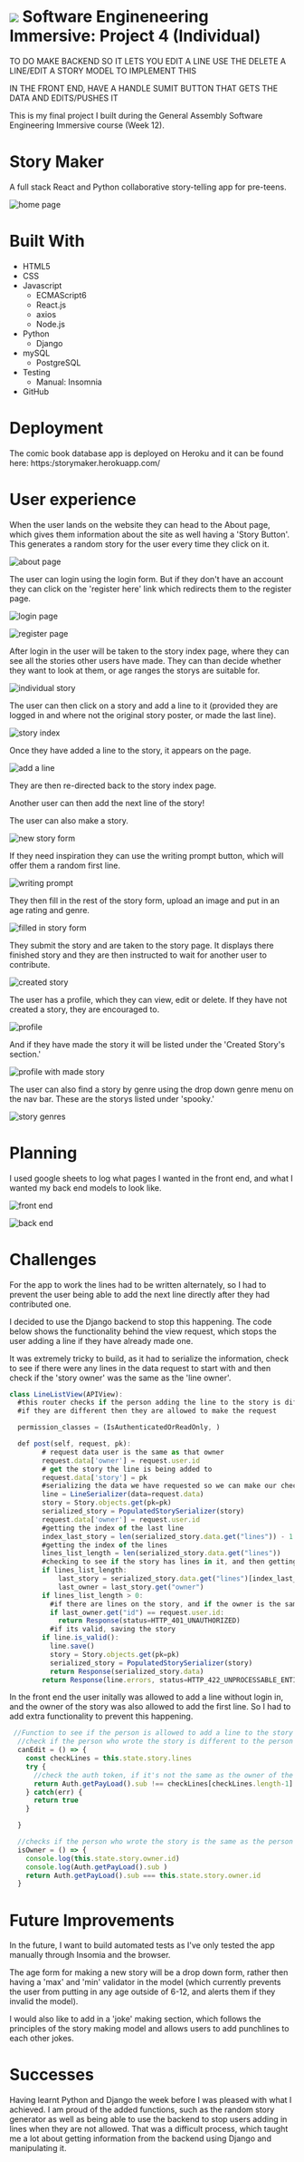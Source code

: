 # ![](https://ga-dash.s3.amazonaws.com/production/assets/logo-9f88ae6c9c3871690e33280fcf557f33.png) Software Engineneering Immersive: Project 4 (Individual)

TO DO
MAKE BACKEND SO IT LETS YOU EDIT A LINE
USE THE DELETE A LINE/EDIT A STORY MODEL TO IMPLEMENT THIS

IN THE FRONT END, HAVE A HANDLE SUMIT BUTTON THAT GETS THE DATA AND EDITS/PUSHES IT


This is my final project I built during the General Assembly Software Engineering Immersive course (Week 12).

**<h1>Story Maker</h1>**

A full stack React and Python collaborative story-telling app for pre-teens.

![home page](https://i.imgur.com/hGMWOUE.png)


**<h1>Built With</h1>**
* HTML5
* CSS
* Javascript
    * ECMAScript6
    * React.js
    * axios
    * Node.js
* Python
    * Django 
* mySQL
    * PostgreSQL   
* Testing
    * Manual: Insomnia
* GitHub

**<h1> Deployment </h1>**
The comic book database app is deployed on Heroku and it can be found here: https:/storymaker.herokuapp.com/

**<h1>User experience</h1>**

When the user lands on the website they can head to the About page, which gives them information about the site as well having a 'Story Button'. This generates a random story for the user every time they click on it.

![about page](https://i.imgur.com/Mz4kAXG.png)

The user can login using the login form. But if they don't have an account they can click on the 'register here' link which redirects them to the register page.

![login page](https://i.imgur.com/jd7Ywc9.png)

![register page](https://i.imgur.com/K9gLD8d.png)

After login in the user will be taken to the story index page, where they can see all the stories other users have made. They can than decide whether they want to look at them, or age ranges the storys are suitable for. 

![individual story](https://i.imgur.com/JkhFOOb.png)

The user can then click on a story and add a line to it (provided they are logged in and where not the original story poster, or made the last line). 

![story index](https://i.imgur.com/sgsu9Dv.png)

Once they have added a line to the story, it appears on the page.

![add a line](https://media.giphy.com/media/lqeNti0rMGnj4Afu4X/giphy.gif)

They are then re-directed back to the story index page.

Another user can then add the next line of the story!

The user can also make a story.

![new story form](https://i.imgur.com/nu72b5H.png)

If they need inspiration they can use the writing prompt button, which will offer them a random first line.

![writing prompt](https://i.imgur.com/80BBQIu.png)

They then fill in the rest of the story form, upload an image and put in an age rating and genre. 

![filled in story form](https://i.imgur.com/IUCjdCR.png)

They submit the story and are taken to the story page. It displays there finished story and they are then instructed to wait for another user to contribute.

![created story](https://i.imgur.com/CSmCxxc.png)

The user has a profile, which they can view, edit or delete. If they have not created a story, they are encouraged to. 

![profile](https://i.imgur.com/nrQQ8er.png)

And if they have made the story it will be listed under the 'Created Story's section.'

![profile with made story](https://i.imgur.com/Ec6hgbO.png)

The user can also find a story by genre using the drop down genre menu on the nav bar. These are the storys listed under 'spooky.'

![story genres](https://i.imgur.com/bokIOVq.png)

**<h1>Planning</h1>**

I used google sheets to log what pages I wanted in the front end, and what I wanted my back end models to look like.

![front end](https://i.imgur.com/qFUvvc6.png)

![back end](https://i.imgur.com/fYif46d.png)


**<h1>Challenges</h1>**

For the app to work the lines had to be written alternately, so I had to prevent the user being able to add the next line directly after they had contributed one. 

I decided to use the Django backend to stop this happening. The code below shows the functionality behind the view request, which stops the user adding a line if they have already made one.

It was extremely tricky to build, as it had to serialize the information, check to see if there were any lines in the data request to start with and then check if the 'story owner' was the same as the 'line owner'.

```javascript
class LineListView(APIView):
  #this router checks if the person adding the line to the story is different then the person who added a line before them
  #if they are different then they are allowed to make the request

  permission_classes = (IsAuthenticatedOrReadOnly, )

  def post(self, request, pk):
        # request data user is the same as that owner
        request.data['owner'] = request.user.id
        # get the story the line is being added to    
        request.data['story'] = pk
        #serializing the data we have requested so we can make our checks on it (previous line and story)
        line = LineSerializer(data=request.data)
        story = Story.objects.get(pk=pk)
        serialized_story = PopulatedStorySerializer(story)
        request.data['owner'] = request.user.id
        #getting the index of the last line
        index_last_story = len(serialized_story.data.get("lines")) - 1
        #getting the index of the lines
        lines_list_length = len(serialized_story.data.get("lines"))
        #checking to see if the story has lines in it, and then getting the owner of the last line.
        if lines_list_length:
            last_story = serialized_story.data.get("lines")[index_last_story]
            last_owner = last_story.get("owner")
        if lines_list_length > 0:
          #if there are lines on the story, and if the owner is the same as the current user, then stop them adding a line
          if last_owner.get("id") == request.user.id:
            return Response(status=HTTP_401_UNAUTHORIZED)
          #if its valid, saving the story 
        if line.is_valid():
          line.save()
          story = Story.objects.get(pk=pk)
          serialized_story = PopulatedStorySerializer(story)
          return Response(serialized_story.data)
        return Response(line.errors, status=HTTP_422_UNPROCESSABLE_ENTITY)    
```
In the front end the user initally was allowed to add a line without login in, and the owner of the story was also allowed to add the first line. So I had to add extra functionality to prevent this happening.

```javascript
 //Function to see if the person is allowed to add a line to the story or not
  //check if the person who wrote the story is different to the person who is logged in
  canEdit = () => {
    const checkLines = this.state.story.lines
    try {
      //check the auth token, if it's not the same as the owner of the last line then they are allowed to edit
      return Auth.getPayLoad().sub !== checkLines[checkLines.length-1].owner.id
    } catch(err) {
      return true
    }

  }

  //checks if the person who wrote the story is the same as the person who is logged in
  isOwner = () => {
    console.log(this.state.story.owner.id)
    console.log(Auth.getPayLoad().sub )
    return Auth.getPayLoad().sub === this.state.story.owner.id
  }
```

**<h1>Future Improvements</h1>**

In the future, I want to build automated tests as I've only tested the app manually through Insomia and the browser.

The age form for making a new story will be a drop down form, rather then having a 'max' and 'min' validator in the model (which currently prevents the user from putting in any age outside of 6-12, and alerts them if they invalid the model).

I would also like to add in a 'joke' making section, which follows the principles of the story making model and allows users to add punchlines to each other jokes. 

**<h1>Successes</h1>**

Having learnt Python and Django the week before I was pleased with what I achieved. I am proud of the added functions, such as the random story generator as well as being able to use the backend to stop users adding in lines when they are not allowed. That was a difficult process, which taught me a lot about getting information from the backend using Django and manipulating it. 